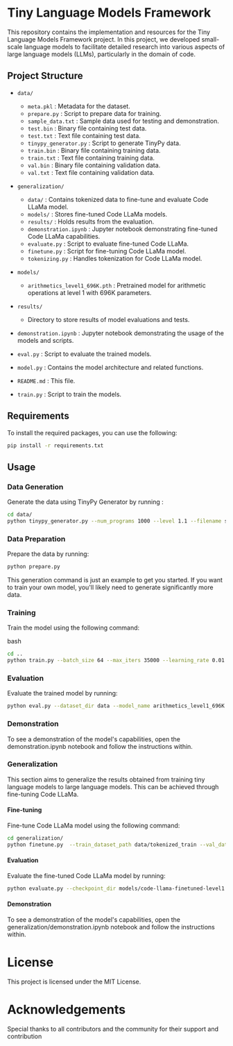 # Tiny Language Models Framework

This repository contains the implementation and resources for the Tiny Language Models Framework project. In this project, we developed small-scale language models to facilitate detailed research into various aspects of large language models (LLMs), particularly in the domain of code.

## Project Structure

- `data/`
  - `meta.pkl` : Metadata for the dataset.
  - `prepare.py` : Script to prepare data for training.
  - `sample_data.txt` : Sample data used for testing and demonstration.
  - `test.bin` : Binary file containing test data.
  - `test.txt` : Text file containing test data.
  - `tinypy_generator.py` : Script to generate TinyPy data.
  - `train.bin` : Binary file containing training data.
  - `train.txt` : Text file containing training data.
  - `val.bin` : Binary file containing validation data.
  - `val.txt` : Text file containing validation data.
 
- `generalization/`
  - `data/` : Contains tokenized data to fine-tune and evaluate Code LLaMa model.
  - `models/` : Stores fine-tuned Code LLaMa models.
  - `results/` : Holds results from the evaluation.
  - `demonstration.ipynb` : Jupyter notebook demonstrating fine-tuned Code LLaMa capabilities.
  - `evaluate.py` : Script to evaluate fine-tuned Code LLaMa.
  - `finetune.py` : Script for fine-tuning Code LLaMa model.
  - `tokenizing.py` : Handles tokenization for Code LLaMa model.

- `models/`
  - `arithmetics_level1_696K.pth` : Pretrained model for arithmetic operations at level 1 with 696K parameters.

- `results/`
  - Directory to store results of model evaluations and tests.

- `demonstration.ipynb` : Jupyter notebook demonstrating the usage of the models and scripts.

- `eval.py` : Script to evaluate the trained models.

- `model.py` : Contains the model architecture and related functions.

- `README.md` : This file.

- `train.py` : Script to train the models.

## Requirements

To install the required packages, you can use the following:

```bash
pip install -r requirements.txt
```

## Usage

### Data Generation
Generate the data using TinyPy Generator by running : 

```bash
cd data/
python tinypy_generator.py --num_programs 1000 --level 1.1 --filename sample_data.txt --deduplicate
```

### Data Preparation
Prepare the data by running:

```bash
python prepare.py
```

This generation command is just an example to get you started. If you want to train your own model, you'll likely need to generate significantly more data. 

### Training
Train the model using the following command:

bash
```bash
cd ..
python train.py --batch_size 64 --max_iters 35000 --learning_rate 0.01 --miles 0.7 0.8 0.9 --eval_interval 10000 --eval_iters 500 --data_dir data
```

### Evaluation
Evaluate the trained model by running:

```bash
python eval.py --dataset_dir data --model_name arithmetics_level1_696K
```

### Demonstration
To see a demonstration of the model's capabilities, open the demonstration.ipynb notebook and follow the instructions within.

### Generalization
This section aims to generalize the results obtained from training tiny language models to large language models. This can be achieved through fine-tuning Code LLaMa.

#### Fine-tuning
Fine-tune Code LLaMa model using the following command:

```bash
cd generalization/
python finetune.py  --train_dataset_path data/tokenized_train --val_dataset_path data/tokenized_val --output_dir models/code-llama-finetuned-demo
```

#### Evaluation
Evaluate the fine-tuned Code LLaMa model by running:

```bash
python evaluate.py --checkpoint_dir models/code-llama-finetuned-level1 --test_file data/test.txt --output_file results/result_llama.txt --csv_file results/results_llama.csv 
```

#### Demonstration
To see a demonstration of the model's capabilities, open the generalization/demonstration.ipynb notebook and follow the instructions within.


# License
This project is licensed under the MIT License.

#  Acknowledgements
Special thanks to all contributors and the community for their support and contribution
